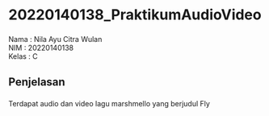 <h1 align="left">20220140138_PraktikumAudioVideo</h1>

###

<p align="left">Nama : Nila Ayu Citra Wulan<br>NIM : 20220140138<br>Kelas : C</p>

###

<h2 align="left">Penjelasan</h2>

###

<p align="left">Terdapat audio dan video lagu marshmello yang berjudul Fly</p>

###
